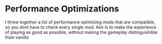 # Performance Optimizations

I threw together a list of performance optimizing mods that are compatible, so you dont have to check every single mod. Aim is to make the experience of playing as good as possible, without making the gameplay distinguishible from vanilla
